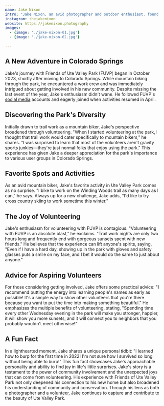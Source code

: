 ```yaml
---
name: Jake Nixon
intro: "Jake Nixon, an avid photographer and outdoor enthusiast, found a new passion when he moved to Colorado Springs: volunteering with Friends of Ute Valley Park (FUVP). While Jake's love for photography has led him to capture over 150,000 images in the past decade, it's his recent dedication to trail maintenance and park preservation that's making a lasting impact on the local community. Jake's journey from newcomer to active FUVP volunteer showcases how parks can bring people together and inspire them to give back to their community."
instagram: thejakenixon
website: https://jakenixon.photography
images:
  - {image: './jake-nixon-01.jpg'}
  - {image: './jake-nixon-02.jpg'}

---
```


## A New Adventure in Colorado Springs
Jake's journey with Friends of Ute Valley Park (FUVP) began in October 2023, shortly after moving to Colorado Springs. While mountain biking through the park, he encountered a work crew and was immediately intrigued about getting involved in his new community. Despite missing the last event of the year, Jake's enthusiasm didn't wane. He followed FUVP's [social media](https://instagram.com/FriendsOfUteValleyPark) accounts and eagerly joined when activities resumed in April.

## Discovering the Park's Diversity

Initially drawn to trail work as a mountain biker, Jake's perspective broadened through volunteering. "When I started volunteering at the park, I thought that trail work would cater specifically to mountain bikers," he shares. "I was surprised to learn that most of the volunteers aren't gravity sports junkies—they're just normal folks that enjoy using the park." This experience has given Jake a deeper appreciation for the park's importance to various user groups in Colorado Springs.
## Favorite Spots and Activities

As an avid mountain biker, Jake's favorite activity in Ute Valley Park comes as no surprise. "I bike to work on the Winding Woods trail as many days as I can," he says. Always up for a new challenge, Jake adds, "I'd like to try cross country skiing to work sometime this winter."

## The Joy of Volunteering

Jake's enthusiasm for volunteering with FUVP is contagious. "Volunteering with FUVP is an absolute blast," he exclaims. "Trail work nights are only two hours long and frequently end with gorgeous sunsets spent with new friends." He believes that the experience can lift anyone's spirits, saying, "Even if I have a hard day, showing up in the park with gloves and safety glasses puts a smile on my face, and I bet it would do the same to just about anyone."

## Advice for Aspiring Volunteers

For those considering getting involved, Jake offers some practical advice: "I recommend putting the energy into learning people's names as early as possible! It's a simple way to show other volunteers that you're there because you want to put the time into making something beautiful." He emphasizes the multiple benefits of volunteering, stating, "Spending time every other Wednesday evening in the park will make you stronger, happier, it will show you more sunsets, and it will connect you to neighbors that you probably wouldn't meet otherwise!"

## A Fun Fact

In a lighthearted moment, Jake shares a unique personal tidbit: "I learned how to burp for the first time in 2022! I'm not sure how I survived so long without being able to burp!" This fun fact showcases Jake's approachable personality and ability to find joy in life's little surprises.
Jake's story is a testament to the power of community involvement and the unexpected joys that can come from volunteering. His experience with Friends of Ute Valley Park not only deepened his connection to his new home but also broadened his understanding of community and conservation. Through his lens as both a photographer and a volunteer, Jake continues to capture and contribute to the beauty of Ute Valley Park.
